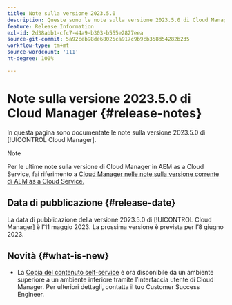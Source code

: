 ```yaml
---
title: Note sulla versione 2023.5.0
description: Queste sono le note sulla versione 2023.5.0 di Cloud Manager.
feature: Release Information
exl-id: 2d38abb1-cfc7-44a9-b303-b555e2827eea
source-git-commit: 5a92ceb98de68025ca917c9b9cb358d54282b235
workflow-type: tm+mt
source-wordcount: '111'
ht-degree: 100%

---
```



# Note sulla versione 2023.5.0 di Cloud Manager {#release-notes}

In questa pagina sono documentate le note sulla versione 2023.5.0 di [!UICONTROL Cloud Manager].

>[!NOTE]
>
>Per le ultime note sulla versione di Cloud Manager in AEM as a Cloud Service, fai riferimento a [Cloud Manager nelle note sulla versione corrente di AEM as a Cloud Service.](https://experienceleague.adobe.com/docs/experience-manager-cloud-service/content/implementing/using-cloud-manager/release-notes-cloud-manager/release-notes-cm-current.html?lang=it)

## Data di pubblicazione {#release-date}

La data di pubblicazione della versione 2023.5.0 di [!UICONTROL Cloud Manager] è l’11 maggio 2023. La prossima versione è prevista per l’8 giugno 2023.

## Novità {#what-is-new}

* La [Copia del contenuto self-service](/help/using/content-copy.md) è ora disponibile da un ambiente superiore a un ambiente inferiore tramite l’interfaccia utente di Cloud Manager. Per ulteriori dettagli, contatta il tuo Customer Success Engineer.
